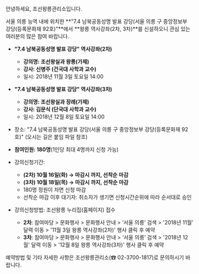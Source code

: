 안녕하세요, 조선왕릉관리소입니다.

서울 의릉 능역 내에 위치한 **"7.4 남북공동성명 발표 강당(서울 의릉 구 중앙정보부 강당(등록문화재 92호)"**에서 **왕릉 역사강좌(2차, 3차)**를 신설하오니 관심 있는 여러분의 많은 참여 바랍니다.

- **"7.4 남북공동성명 발표 강당" 역사강좌(2차)**
  - **강의명: 조선왕실과 왕릉(가제)**
  - **강사: 신병주 (건국대 사학과 교수)**
  - 일시: 2018년 11월 3일 토요일 14:00

- **"7.4 남북공동성명 발표 강당" 역사강좌(3차)**
  - **강의명: 조선왕실과 장례(가제)**
  - **강사: 김문식 (단국대 사학과 교수)**
  - 일시: 2018년 12월 8일 토요일 14:00

- 장소: "7.4 남북공동성명 발표 강당(서울 의릉 구 중앙정보부 강당(등록문화재 92호)"
  (오시는 길은 붙임 파일 참조)
- **참여인원: 180명**(1인당 최대 4명까지 신청 가능)
- 강의신청기간:
  - **(2차) 10월 16일(화) → 마감시 까지, 선착순 마감**
  - **(3차) 10월 18일(목) → 마감시 까지, 선착순 마감**
  - 180명 정원이 차면 신청 마감
  - 선착순 마감 이후 대기자: 취소자가 생기면 신청시간순위에 따라 순서대로 승인

- 강의신청방법: 조선왕릉 누리집(홈페이지) 접수
  - **2차**: 참여마당 > 문화행사 > 문화행사 안내 > ‘서울 의릉’ 검색 > '2018년 11월' 달력 이동 > '11월 3일 왕릉 역사강좌(2차)' 행사 클릭 후 예약
  - **3차**: 참여마당 > 문화행사 > 문화행사 안내 > ‘서울 의릉’ 검색 > '2018년 12월' 달력 이동 > '12월 8일 왕릉 역사강좌(3차)' 행사 클릭 후 예약

예약방법 및 기타 자세한 사항은 조선왕릉관리소(☎ 02-3700-1817)로 문의하시기 바랍니다.